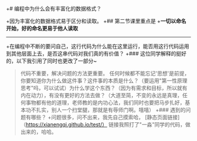 +# 编程中为什么会有丰富化的数据格式？

+因为丰富化的数据格式易于区分和读取。
+## 第二节课里重点是
+**一切以命名开始，好的命名更易于他人读取**
***
+在编程中不断的要问自己，这行代码为什么能在这里运行，能否用这行代码运用到其他层面上去，是否这串代码对我们真的有价值？
+### 这位同学解释的挺好的，以下我引用了同时也更改了一部分~
>代码不重要，解决问题的方法更重要。
任何时候都不能忘记'思想'是前提，你要知道你为什么做这件事？这件事的本质是什么？（要运用"第一性原理思考"吗，可以试试）为什么学这个东西？（因为有需求和目标，所以就有内在动力），有没有更好的方法去做？（大道至简，不变的永远是真理，任何事物都有他的道理，老师教的是内功心法，我们同时也要把马步扎好，基本功不扎实，别人一个扫堂腿，那就是有辱师门啊。嘻嘻）
+### 遇到的问题有哪些？
+问题很多，问不出来，我先自己摸索哈，
[静态页面链接]（https://xianengqi.github.io/test/）
>链接我照打了"一淼"同学的代码，做出来的，哈哈。
